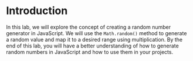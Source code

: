# Introduction

In this lab, we will explore the concept of creating a random number generator in JavaScript. We will use the `Math.random()` method to generate a random value and map it to a desired range using multiplication. By the end of this lab, you will have a better understanding of how to generate random numbers in JavaScript and how to use them in your projects.

